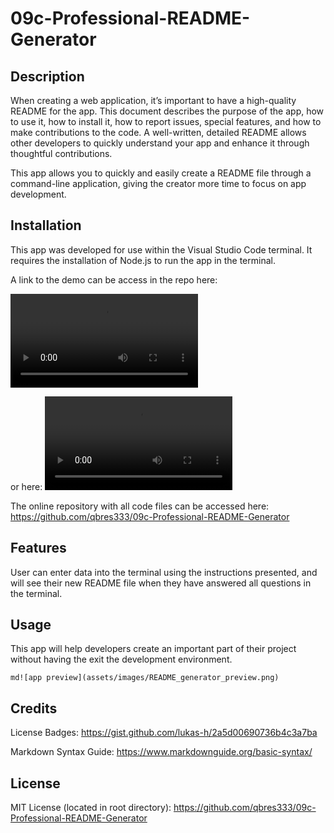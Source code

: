 # 09c-Professional-README-Generator

## Description

When creating a web application, it’s important to have a high-quality README for the app. This document describes the purpose of the app, how to use it, how to install it, how to report issues, special features, and how to make contributions to the code. A well-written, detailed README allows other developers to quickly understand your app and enhance it through thoughtful contributions. 

This app allows you to quickly and easily create a README file through a  command-line application, giving the creator more time to focus on app development.

## Installation

This app was developed for use within the Visual Studio Code terminal. It requires the installation of Node.js to run the app in the terminal.

A link to the demo can be access in the repo here:

<video controls>
<source src="./video/09c_README_demo.mp4" type="video/mp4" title="App Demo">
Error loading video in browser.
</video>

or here:
<video controls>
<source src="https://github.com/qbres333/09c-Professional-README-Generator/tree/main/assets/video/video/09c_README_demo.mp4" type="video/mp4" title="App Demo">
Error loading video in browser.
</video>


The online repository with all code files can be accessed here:
https://github.com/qbres333/09c-Professional-README-Generator

## Features

User can enter data into the terminal using the instructions presented, and will see their new README file when they have answered all questions in the terminal.

## Usage

This app will help developers create an important part of their project without having the exit the development environment.

```md![app preview](assets/images/README_generator_preview.png)```

## Credits
License Badges:
https://gist.github.com/lukas-h/2a5d00690736b4c3a7ba

Markdown Syntax Guide:
https://www.markdownguide.org/basic-syntax/

## License

MIT License (located in root directory):
https://github.com/qbres333/09c-Professional-README-Generator